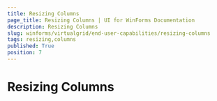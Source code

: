 ```yaml
---
title: Resizing Columns
page_title: Resizing Columns | UI for WinForms Documentation
description: Resizing Columns
slug: winforms/virtualgrid/end-user-capabilities/resizing-columns
tags: resizing,columns
published: True
position: 7
---
```


# Resizing Columns


